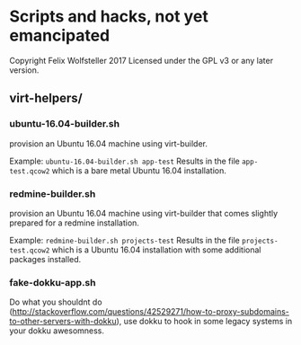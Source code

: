 # Scripts and hacks, not yet emancipated

Copyright Felix Wolfsteller 2017
Licensed under the GPL v3 or any later version.

## virt-helpers/

### ubuntu-16.04-builder.sh

provision an Ubuntu 16.04 machine using virt-builder.

Example: `ubuntu-16.04-builder.sh app-test`
Results in the file `app-test.qcow2` which is a bare metal Ubuntu 16.04 installation.

### redmine-builder.sh

provision an Ubuntu 16.04 machine using virt-builder that comes slightly prepared for a redmine installation.

Example: `redmine-builder.sh projects-test`
Results in the file `projects-test.qcow2` which is a Ubuntu 16.04 installation with some additional packages installed.

### fake-dokku-app.sh

Do what you shouldnt do (http://stackoverflow.com/questions/42529271/how-to-proxy-subdomains-to-other-servers-with-dokku), use dokku to hook in some legacy systems in your dokku awesomness.
